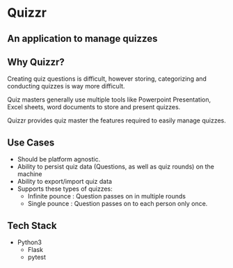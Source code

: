 # Quizzr

## An application to manage quizzes

## Why Quizzr?

Creating quiz questions is difficult, however storing, categorizing and conducting quizzes is way more difficult. 

Quiz masters generally use multiple tools like Powerpoint Presentation, Excel sheets, word documents to store and present quizzes.

Quizzr provides quiz master the features required to easily manage quizzes.

## Use Cases
* Should be platform agnostic.
* Ability to persist quiz data (Questions, as well as quiz rounds) on the machine
* Ability to export/import quiz data
* Supports these types of quizzes:
    - Infinite pounce : Question passes on in multiple rounds
    - Single pounce : Question passes on to each person only once.

## Tech Stack
* Python3
    - Flask
    - pytest
